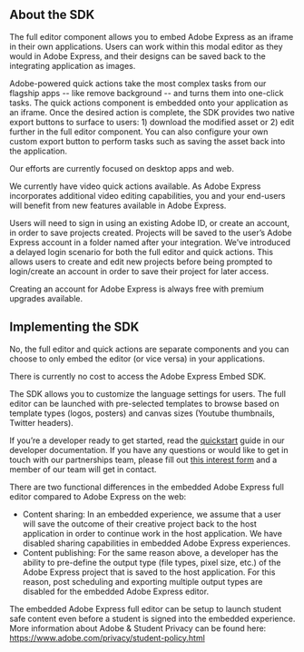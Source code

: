 ## About the SDK

<Accordion>

<AccordionItem header="What is the full editor? " isChevronIcon >

The full editor component allows you to embed Adobe Express as an iframe in their own applications. Users can work within this modal editor as they would in Adobe Express, and their designs can be saved back to the integrating application as images.

</AccordionItem>

<AccordionItem header="What are quick actions?" isChevronIcon >

Adobe-powered quick actions take the most complex tasks from our flagship apps -- like remove background -- and turns them into one-click tasks. The quick actions component is embedded onto your application as an iframe. Once the desired action is complete, the SDK provides two native export buttons to surface to users: 1) download the modified asset or 2) edit further in the full editor component. You can also configure your own custom export button to perform tasks such as saving the asset back into the application.

</AccordionItem>

<AccordionItem header="Do you have a mobile SDK?" isChevronIcon >

Our efforts are currently focused on desktop apps and web.

</AccordionItem>

<AccordionItem header="Do you support video editing?" isChevronIcon >

We currently have video quick actions available. As Adobe Express incorporates additional video editing capabilities, you and your end-users will benefit from new features available in Adobe Express.

</AccordionItem>

<AccordionItem header="Do my users need an Adobe ID?" isChevronIcon >

Users will need to sign in using an existing Adobe ID, or create an account, in order to save projects created. Projects will be saved to the user’s Adobe Express account in a folder named after your integration. We’ve introduced a delayed login scenario for both the full editor and quick actions. This allows users to create and edit new projects before being prompted to login/create an account in order to save their project for later access.

Creating an account for Adobe Express is always free with premium upgrades available.  

</AccordionItem>

</Accordion>

## Implementing the SDK

<Accordion>

<AccordionItem header="Do I need to embed both the full editor and quick actions?" isChevronIcon >

No, the full editor and quick actions are separate components and you can choose to only embed the editor (or vice versa) in your applications.

</AccordionItem>

<AccordionItem header="Is there a cost to use the SDK? " isChevronIcon >

There is currently no cost to access the Adobe Express Embed SDK.

</AccordionItem>

<AccordionItem header="What customizations are available in the SDK?" isChevronIcon >

The SDK allows you to customize the language settings for users. The full editor can be launched with pre-selected templates to browse based on template types (logos, posters) and canvas sizes (Youtube thumbnails, Twitter headers).

</AccordionItem>

<AccordionItem header="How do I get started? Do I need to apply?" isChevronIcon >

If you’re a developer ready to get started, read the [quickstart](https://developer.adobe.com/embed-sdk/docs/guides/) guide in our developer documentation. If you have any questions or would like to get in touch with our partnerships team, please fill out [this interest form](https://survey.adobe.com/jfe/form/SV_9LggYGfzm9w4Yaq) and a member of our team will get in contact.  

</AccordionItem>

<AccordionItem header="How does the full editor component provided by the SDK differ from the free/paid versions of [Adobe Express](https://adobe.com/express)? " isChevronIcon >

There are two functional differences in the embedded Adobe Express full editor compared to Adobe Express on the web:

* Content sharing: In an embedded experience, we assume that a user will save the outcome of their creative project back to the host application in order to continue work in the host application. We have disabled sharing capabilities in embedded Adobe Express experiences.  
* Content publishing: For the same reason above, a developer has the ability to pre-define the output type (file types, pixel size, etc.) of the Adobe Express project that is saved to the host application. For this reason, post scheduling and exporting multiple output types are disabled for the embedded Adobe Express editor.  

</AccordionItem>

<AccordionItem header="My user base includes minors/students. How can I be assured they get appropriate content?" isChevronIcon >

The embedded Adobe Express full editor can be setup to launch student safe content even before a student is signed into the embedded experience. More information about Adobe & Student Privacy can be found here: https://www.adobe.com/privacy/student-policy.html  

</AccordionItem>

</Accordion>
